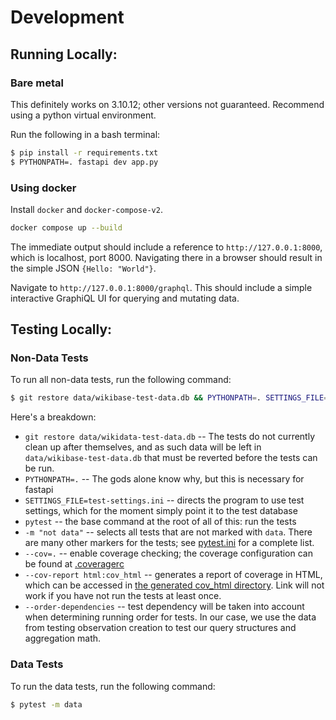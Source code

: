 # Development

## Running Locally:


### Bare metal

This definitely works on 3.10.12; other versions not guaranteed. Recommend using a python virtual environment.

Run the following in a bash terminal:

```bash
$ pip install -r requirements.txt
$ PYTHONPATH=. fastapi dev app.py
```

### Using docker

Install `docker` and `docker-compose-v2`.

```bash
docker compose up --build
```

The immediate output should include a reference to `http://127.0.0.1:8000`, which is localhost, port 8000. Navigating there in a browser should result in the simple JSON `{Hello: "World"}`.

Navigate to `http://127.0.0.1:8000/graphql`. This should include a simple interactive GraphiQL UI for querying and mutating data.


## Testing Locally:

### Non-Data Tests

To run all non-data tests, run the following command:

```bash
$ git restore data/wikibase-test-data.db && PYTHONPATH=. SETTINGS_FILE=test-settings.ini pytest -m "not data" --cov=. --cov-report html:cov_html --order-dependencies
```

Here's a breakdown:

* `git restore data/wikidata-test-data.db` -- The tests do not currently clean up after themselves, and as such data will be left in `data/wikibase-test-data.db` that must be reverted before the tests can be run.
* `PYTHONPATH=.` -- The gods alone know why, but this is necessary for fastapi
* `SETTINGS_FILE=test-settings.ini` -- directs the program to use test settings, which for the moment simply point it to the test database
* `pytest` -- the base command at the root of all of this: run the tests
* `-m "not data"` -- selects all tests that are not marked with `data`. There are many other markers for the tests; see [pytest.ini](../pytest.ini) for a complete list.
* `--cov=.` -- enable coverage checking; the coverage configuration can be found at [.coveragerc](../.coveragerc)
* `--cov-report html:cov_html` -- generates a report of coverage in HTML, which can be accessed in [the generated cov_html directory](../cov_html/index.html). Link will not work if you have not run the tests at least once.
* `--order-dependencies` -- test dependency will be taken into account when determining running order for tests. In our case, we use the data from testing observation creation to test our query structures and aggregation math.

### Data Tests

To run the data tests, run the following command:

```bash
$ pytest -m data
```
